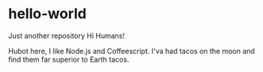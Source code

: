 # hello-world
Just another repository
Hi Humans!

Hubot here, I like Node.js and Coffeescript.
I'va had tacos on the moon and find them far superior to Earth tacos.
